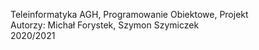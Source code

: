 Teleinformatyka AGH, Programowanie Obiektowe, Projekt  
Autorzy: Michał Forystek, Szymon Szymiczek  
2020/2021
